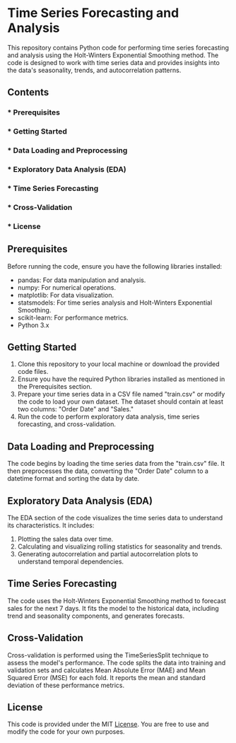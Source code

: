 # Time Series Forecasting and Analysis
This repository contains Python code for performing time series forecasting and analysis using the Holt-Winters Exponential Smoothing method. The code is designed to work with time series data and provides insights into the data's seasonality, trends, and autocorrelation patterns.

## Contents
### * Prerequisites
### * Getting Started
### * Data Loading and Preprocessing
### * Exploratory Data Analysis (EDA)
### * Time Series Forecasting
### * Cross-Validation
### * License

## Prerequisites
Before running the code, ensure you have the following libraries installed:
* pandas: For data manipulation and analysis.
* numpy: For numerical operations.
* matplotlib: For data visualization.
* statsmodels: For time series analysis and Holt-Winters Exponential Smoothing.
* scikit-learn: For performance metrics.
* Python 3.x

## Getting Started
1. Clone this repository to your local machine or download the provided code files.
2. Ensure you have the required Python libraries installed as mentioned in the Prerequisites section.
3. Prepare your time series data in a CSV file named "train.csv" or modify the code to load your own dataset. The dataset should contain at least two columns: "Order Date" and "Sales."
4. Run the code to perform exploratory data analysis, time series forecasting, and cross-validation.

## Data Loading and Preprocessing
The code begins by loading the time series data from the "train.csv" file. It then preprocesses the data, converting the "Order Date" column to a datetime format and sorting the data by date.

## Exploratory Data Analysis (EDA)
The EDA section of the code visualizes the time series data to understand its characteristics. It includes:
1. Plotting the sales data over time.
2. Calculating and visualizing rolling statistics for seasonality and trends.
3. Generating autocorrelation and partial autocorrelation plots to understand temporal dependencies.

## Time Series Forecasting
The code uses the Holt-Winters Exponential Smoothing method to forecast sales for the next 7 days. It fits the model to the historical data, including trend and seasonality components, and generates forecasts.

## Cross-Validation
Cross-validation is performed using the TimeSeriesSplit technique to assess the model's performance. The code splits the data into training and validation sets and calculates Mean Absolute Error (MAE) and Mean Squared Error (MSE) for each fold. It reports the mean and standard deviation of these performance metrics.

## License
This code is provided under the MIT [License](https://github.com/Codingruinsmylife/Time-Series-Analysis/blob/main/LICENSE). You are free to use and modify the code for your own purposes.
